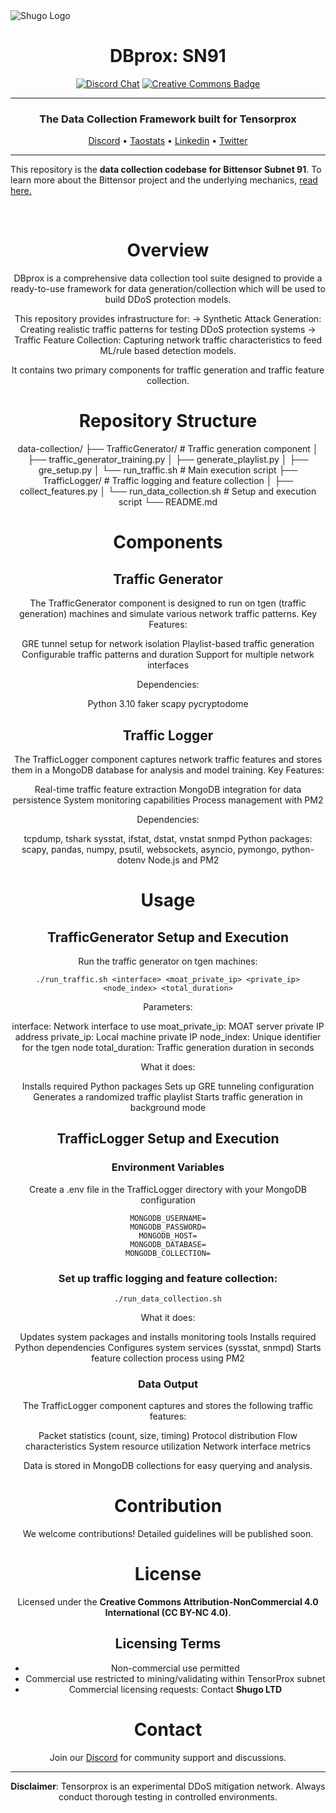 
<picture>
    <source srcset="./assets/shugo_white.png" media="(prefers-color-scheme: dark)">
    <source srcset="./assets/shugo_black.png" media="(prefers-color-scheme: light)">
    <img src="./assets/shugo_black.png" alt="Shugo Logo">
</picture>



<div align="center">

# **DBprox: SN91** <!-- omit in toc -->
[![Discord Chat](https://img.shields.io/discord/308323056592486420.svg)](https://discord.gg/bittensor)
[![Creative Commons Badge](https://img.shields.io/badge/Creative%20Commons-ED592F?logo=creativecommons&logoColor=fff&style=for-the-badge)](https://creativecommons.org/licenses/by-nc/4.0/deed.en)

---

### The Data Collection Framework built for Tensorprox <!-- omit in toc -->

[Discord](https://discord.gg/bittensor) • [Taostats](https://taostats.io/) • [Linkedin](https://www.linkedin.com/company/105804417/admin/dashboard/) • [Twitter](https://x.com/shugoio)

</div>

---

This repository is the **data collection codebase for Bittensor Subnet 91**. To learn more about the Bittensor project and the underlying mechanics, [read here.](https://docs.bittensor.com/)

<br/>
<div align="center">

# Overview

DBprox is a comprehensive data collection tool suite designed to provide a ready-to-use framework for data generation/collection which will be used to build DDoS protection models. 

This repository provides infrastructure for:
    -> Synthetic Attack Generation: Creating realistic traffic patterns for testing DDoS protection systems
    -> Traffic Feature Collection: Capturing network traffic characteristics to feed ML/rule based detection models.

It contains two primary components for traffic generation and traffic feature collection.

# Repository Structure

data-collection/
├── TrafficGenerator/          # Traffic generation component
│   ├── traffic_generator_training.py
│   ├── generate_playlist.py
│   ├── gre_setup.py
│   └── run_traffic.sh        # Main execution script
├── TrafficLogger/            # Traffic logging and feature collection
│   ├── collect_features.py
│   └── run_data_collection.sh # Setup and execution script
└── README.md

# Components

## Traffic Generator

The TrafficGenerator component is designed to run on tgen (traffic generation) machines and simulate various network traffic patterns.
Key Features:

GRE tunnel setup for network isolation
Playlist-based traffic generation
Configurable traffic patterns and duration
Support for multiple network interfaces

Dependencies:

Python 3.10
faker
scapy
pycryptodome

## Traffic Logger

The TrafficLogger component captures network traffic features and stores them in a MongoDB database for analysis and model training.
Key Features:

Real-time traffic feature extraction
MongoDB integration for data persistence
System monitoring capabilities
Process management with PM2

Dependencies:

tcpdump, tshark
sysstat, ifstat, dstat, vnstat
snmpd
Python packages: scapy, pandas, numpy, psutil, websockets, asyncio, pymongo, python-dotenv
Node.js and PM2

# Usage

## TrafficGenerator Setup and Execution

Run the traffic generator on tgen machines:

```
./run_traffic.sh <interface> <moat_private_ip> <private_ip> <node_index> <total_duration>
```

Parameters:

interface: Network interface to use
moat_private_ip: MOAT server private IP address
private_ip: Local machine private IP
node_index: Unique identifier for the tgen node
total_duration: Traffic generation duration in seconds

What it does:

Installs required Python packages
Sets up GRE tunneling configuration
Generates a randomized traffic playlist
Starts traffic generation in background mode

## TrafficLogger Setup and Execution

### Environment Variables
Create a .env file in the TrafficLogger directory with your MongoDB configuration

```
MONGODB_USERNAME=
MONGODB_PASSWORD=
MONGODB_HOST=
MONGODB_DATABASE=
MONGODB_COLLECTION=
```

### Set up traffic logging and feature collection:

```
./run_data_collection.sh
```

What it does:

Updates system packages and installs monitoring tools
Installs required Python dependencies
Configures system services (sysstat, snmpd)
Starts feature collection process using PM2

### Data Output

The TrafficLogger component captures and stores the following traffic features:

Packet statistics (count, size, timing)
Protocol distribution
Flow characteristics
System resource utilization
Network interface metrics

Data is stored in MongoDB collections for easy querying and analysis.

# Contribution

We welcome contributions! Detailed guidelines will be published soon.

# License

Licensed under the **Creative Commons Attribution-NonCommercial 4.0 International (CC BY-NC 4.0)**.

## Licensing Terms
- Non-commercial use permitted
- Commercial use restricted to mining/validating within TensorProx subnet
- Commercial licensing requests: Contact **Shugo LTD**

# Contact

Join our [Discord](https://discord.gg/bittensor) for community support and discussions.

---

**Disclaimer**: Tensorprox is an experimental DDoS mitigation network. Always conduct thorough testing in controlled environments.